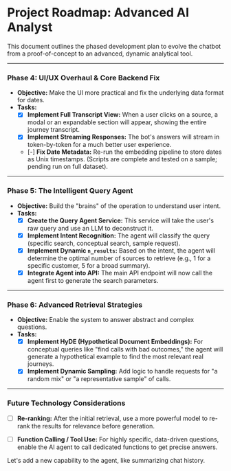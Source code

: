 # Project Roadmap: Advanced AI Analyst

This document outlines the phased development plan to evolve the chatbot from a proof-of-concept to an advanced, dynamic analytical tool.

---

### Phase 4: UI/UX Overhaul & Core Backend Fix
*   **Objective:** Make the UI more practical and fix the underlying data format for dates.
*   **Tasks:**
    - [x] **Implement Full Transcript View:** When a user clicks on a source, a modal or an expandable section will appear, showing the entire journey transcript.
    - [x] **Implement Streaming Responses:** The bot's answers will stream in token-by-token for a much better user experience.
    - [-] **Fix Date Metadata:** Re-run the embedding pipeline to store dates as Unix timestamps. (Scripts are complete and tested on a sample; pending run on full dataset).

---

### Phase 5: The Intelligent Query Agent
*   **Objective:** Build the "brains" of the operation to understand user intent.
*   **Tasks:**
    - [x] **Create the Query Agent Service:** This service will take the user's raw query and use an LLM to deconstruct it.
    - [x] **Implement Intent Recognition:** The agent will classify the query (specific search, conceptual search, sample request).
    - [x] **Implement Dynamic `n_results`:** Based on the intent, the agent will determine the optimal number of sources to retrieve (e.g., 1 for a specific customer, 5 for a broad summary).
    - [x] **Integrate Agent into API:** The main API endpoint will now call the agent first to generate the search parameters.

---

### Phase 6: Advanced Retrieval Strategies
*   **Objective:** Enable the system to answer abstract and complex questions.
*   **Tasks:**
    - [x] **Implement HyDE (Hypothetical Document Embeddings):** For conceptual queries like "find calls with bad outcomes," the agent will generate a hypothetical example to find the most relevant real journeys.
    - [x] **Implement Dynamic Sampling:** Add logic to handle requests for "a random mix" or "a representative sample" of calls.

---

### Future Technology Considerations
- [ ] **Re-ranking:** After the initial retrieval, use a more powerful model to re-rank the results for relevance before generation.
- [ ] **Function Calling / Tool Use:** For highly specific, data-driven questions, enable the AI agent to call dedicated functions to get precise answers.



Let's add a new capability to the agent, like summarizing chat history.